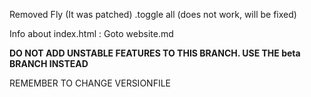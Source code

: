 

Removed Fly (It was patched)
.toggle all (does not work, will be fixed)


Info about index.html : Goto website.md

**DO NOT ADD UNSTABLE FEATURES TO THIS BRANCH. USE THE beta BRANCH INSTEAD**

REMEMBER TO CHANGE VERSIONFILE
